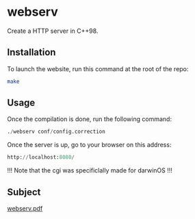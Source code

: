 # webserv
Create a HTTP server in C++98.

## Installation

To launch the website, run this command at the root of the repo:

```bash
make
```

## Usage

Once the compilation is done, run the following command:
```python
./webserv conf/config.correction
```

Once the server is up, go to your browser on this address:
```python
http://localhost:8080/
```

!!! Note that the cgi was specificlally made for darwinOS !!!

## Subject
[webserv.pdf](https://github.com/pnielly/webserv/files/8933850/webserv.pdf)
